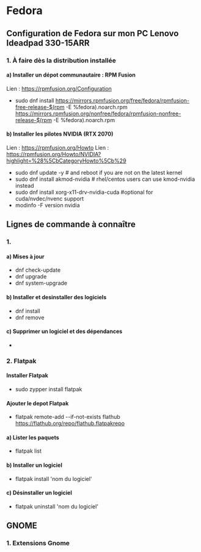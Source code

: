 # Fedora
## Configuration de Fedora sur mon PC Lenovo Ideadpad 330-15ARR

### 1. À faire dès la distribution installée
#### a) Installer un dépot communautaire : RPM Fusion
Lien : https://rpmfusion.org/Configuration
* sudo dnf install https://mirrors.rpmfusion.org/free/fedora/rpmfusion-free-release-$(rpm -E %fedora).noarch.rpm https://mirrors.rpmfusion.org/nonfree/fedora/rpmfusion-nonfree-release-$(rpm -E %fedora).noarch.rpm

#### b) Installer les pilotes NVIDIA (RTX 2070)
Lien : https://rpmfusion.org/Howto
Lien : https://rpmfusion.org/Howto/NVIDIA?highlight=%28%5CbCategoryHowto%5Cb%29
* sudo dnf update -y # and reboot if you are not on the latest kernel
* sudo dnf install akmod-nvidia # rhel/centos users can use kmod-nvidia instead
* sudo dnf install xorg-x11-drv-nvidia-cuda #optional for cuda/nvdec/nvenc support
* modinfo -F version nvidia


## Lignes de commande à connaître
### 1. 
#### a) Mises à jour
* dnf check-update
* dnf upgrade
* dnf system-upgrade

#### b) Installer et desinstaller des logiciels
* dnf install
* dnf remove


#### c) Supprimer un logiciel et des dépendances
*

### 2. Flatpak
#### Installer Flatpak
* sudo zypper install flatpak
#### Ajouter le depot Flatpak
* flatpak remote-add --if-not-exists flathub https://flathub.org/repo/flathub.flatpakrepo
#### a) Lister les paquets
* flatpak list
#### b) Installer un logiciel
* flatpak install 'nom du logiciel'
#### c) Désinstaller un logiciel
* flatpak uninstall 'nom du logiciel'

## GNOME
### 1. Extensions Gnome
